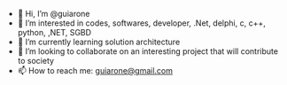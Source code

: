 - 👋 Hi, I’m @guiarone
- 👀 I’m interested in codes, softwares, developer, .Net, delphi, c, c++, python, ,NET, SGBD
- 🌱 I’m currently learning solution architecture
- 💞️ I’m looking to collaborate on an interesting project that will contribute to society
- 📫 How to reach me: guiarone@gmail.com
<!---
guiarone/guiarone is a ✨ special ✨ repository because its `README.md` (this file) appears on your GitHub profile.
You can click the Preview link to take a look at your changes.
--->
